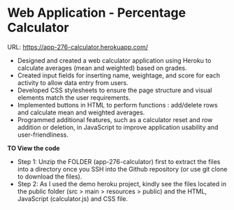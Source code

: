 # Web Application - Percentage Calculator

URL: https://app-276-calculator.herokuapp.com/

- Designed and created a web calculator application using Heroku to calculate averages (mean and weighted) based on grades.
- Created input fields for inserting name, weightage, and score for each activity to allow data entry from users. 
- Developed CSS stylesheets to ensure the page structure and visual elements match the user requirements.   
- Implemented buttons in HTML to perform functions : add/delete rows and calculate mean and weighted averages.
- Programmed additional features, such as a calculator reset and row addition or deletion, in  JavaScript to improve application usability and user-friendliness. 

**TO View the code**
 - Step 1: Unzip the FOLDER (app-276-calculator) first to extract the files into a directory once you SSH into the Github repository (or use git clone to download the files). 
 - Step 2: As I used the demo heroku project, kindly see the files located in the public folder (src > main > resources > public) and the HTML, JavaScript (calculator.js) and CSS file. 
